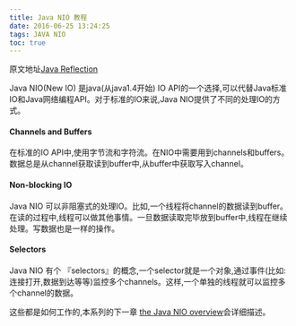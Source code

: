 ```yaml
---
title: Java NIO 教程
date: 2016-06-25 13:24:25
tags: JAVA NIO
toc: true
---
```


原文地址[Java Reflection](http://tutorials.jenkov.com/java-reflection/classes.html)

Java NIO(New IO) 是java(从java1.4开始) IO API的一个选择,可以代替Java标准IO和Java网络编程API。对于标准的IO来说,Java NIO提供了不同的处理IO的方式。

#### Channels and Buffers

在标准的IO API中,使用字节流和字符流。在NIO中需要用到channels和buffers。数据总是从channel获取读到buffer中,从buffer中获取写入channel。

#### Non-blocking IO

Java NIO 可以非阻塞式的处理IO。比如,一个线程将channel的数据读到buffer。在读的过程中,线程可以做其他事情。一旦数据读取完毕放到buffer中,线程在继续处理。写数据也是一样的操作。

#### Selectors

Java NIO 有个 『selectors』的概念,一个selector就是一个对象,通过事件(比如:连接打开,数据到达等等)监控多个channels。这样,一个单独的线程就可以监控多个channel的数据。

这些都是如何工作的,本系列的下一章 [the Java NIO overview]()会详细描述。